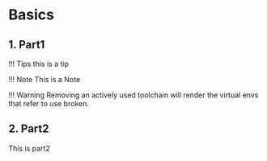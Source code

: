 # Basics

## 1. Part1

!!! Tips
    this is a tip

!!! Note
    This is a Note

!!! Warning
    Removing an actively used toolchain will render the virtual envs that refer to use broken.

## 2. Part2

This is part2
